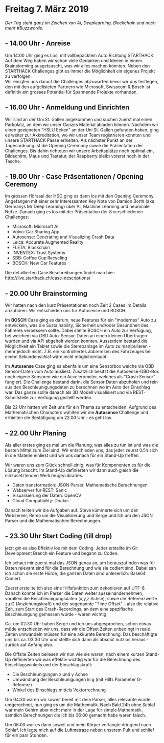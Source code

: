 # Freitag 7. März 2019

*Der Tag steht ganz im Zeichen von Ai, Deeplearning, Blockchain  und noch mehr #Buzzwords.*



## - 14.00 Uhr - Anreise

Um 14:00 Uhr ging es Los, mit vollbepacktem Auto Richtung STARTHACK. Auf dem Weg haben wir schon viele Gedanken und Ideeen in einem Brainstorming ausgetauscht, was wir alles machen könnten. Neben den STARTHACK Challenges gibt es immer die Möglichkeit ein eigenes Projekt zu verfolgen.  
Wir einigten uns darauf die Challenges abzuwarten bevor wir uns festlegen, den mit den aufgelisteten Partnern wie Microsoft, Swisscom & Bosch ist definitiv ein grosses Potential für Spannende Projekte vorhanden.

## - 16.00 Uhr - Anmeldung und Einrichten

Wir sind an der Uni St. Gallen angekommen und suchen zuerst mal einen Parkplatz, an dem wir unser Ganzes Material abladen können. Nachdem wir einen geeigneten "HSLU Ecken" an der Uni St. Gallen gefunden haben, ging es weiter zur Akkreditation, wo wir unser Team registrieren konnten und unsere STARTHACK Pässe erhielten.
Als nächster Punkt an der Tagesordnung ist die Opening Ceremony sowie die Präsentation der Challenges. 
Bis dahin richteten wir unsere Arbeitsplätze noch optimal ein, Bildschirm, Maus und Tastatur, der Raspberry bleibt vorerst noch in der Tasche.


## - 19.00 Uhr - Case Präsentationen / Opening Ceremony

Im grossen Hörsaal der HSG ging es dann los mit den Opening Ceremony.  
Angefangen mit einer sehr Interessanten Key Note von Damion Borth (aka Germanys Mr Deep Learning) über Ai, Machine Learning und neuronale Netze. 
Danach ging es los mit der Präsentation der 8 verschiedenen Challenges:

- Microsoft: Microsoft AI
- Volvo: Car Sharing App
- Autosense: Generating and Visualizing Crash Data
- Leica: Accurate Augmented Reality
- FLETA: Blockchain
- INVENTEX: Trust Systems
- SBB: Coffee Cup Recycling
- BOSCH: New Car Features 

Die detaillierten Case Beschreibungen findet man hier: http://live.starthack.ch/case-descriptions/

## - 20.00 Uhr Brainstorming

Wir hatten nach den kurz Präsentationen noch Zeit 2 Cases im Details anzuhören. Wir entschieden uns für Autosense und BOSCH.

Im **BOSCH** Case ging es darum, neue Features für ein "modernes" Auto zu entwickeln, was die Sustainability, Sicherheit und/oder Gesundheit des Fahreres verbessern sollte.
Dabei stellte BOSCH ein Auto zur Verfügung, bei welchem via OBD Auto-Sensor-Daten an einen kleinen Übertragen wurden und via API abgeholt werden konnten.
Ausserdem bestand die Möglichkeit ein Tablet sowie die Stereoanlage im Auto zu manipulieren - mehr jedoch nicht.
Z.B. ein kontrolliertes abbremsen des Fahrzeuges bei einem Sekundenschlaf wäre nicht möglich/erlaubt.

Im **Autosense** Case ging es ebenfalls um eine Sensorbox welche via OBD Sensor-Daten vom Auto ausliest.
Zusätzlich besitzt die Autosense-OBD-Box noch eigene Sensoren wie ein Accelerometer, welches als "Crash Sensor" fungiert.
Die Challenge bestand darin, die Sensor Daten abzuholen und rein aus den Beschleunigungsdaten zu berechnen wo im Auto der Einschlag war.
Das ganze sollte danach als 3D Modell visualisiert und via REST-Schnitstelle zur Verfügung gestellt werden.

Bis 22 Uhr hatten wir Zeit uns für ein Thema zu entscheiden.
Aufgrund des Mathematischen Characters wählten wir die **Autosense** Challenge und erhielten die Bestätigung um 22:00 Uhr - es geht los.


## - 22.00 Uhr Planing

Als aller erstes ging es mal um die Planung, was alles zu tun ist und was die besten Mittel zum Ziel sind.
Wir entschieden uns, das jeder zeurst 0.5h sich in die Materie einliest und wir uns danach für ein Stand-Up treffen.

Wir waren uns zum Glück schnell einig, was für Komponenten es für die Lösung braucht.
Im Stand-Up definierten wir dann auch gleich die einzusetztenden Werkzeuge/Libraries.

- Daten transformation: JSON Parser, Mathematische Berechnungen
- Webserver für REST: Sanic
- Visualisierung der Daten: OpenCV
- Cloud Compatibility: Docker

Danach teilten wir die Aufgaben auf. Steve kümmerte sich um den Webserver, Remo um die Visualisierung und Serge und Ich um den JSON Parser und die Mathematischen Berechnungen.

## - 23.30 Uhr Start Coding (till drop) 

jetzt gin es also Effektiv los mit dem Coding. Jeder erstellte im Git Development Branch ein Feature und begann zu Coden.

Ich schaut mir zuerst mal das JSON genau an, um herauszufinden was für Daten relevant sind für die Berechnung und wie sie codiert sind.
Dabei sah ich schon die erste Hürde, die ganzen Daten sind unleserlich: Base64 Codiert.

Zuerst erstellte ich also eine Hilfsfunktion zum dekodieren auf UTF-8.
Danach konnte ich im Parser die Daten weiter ausseinandernehmen, vorallem die Beschleunigungsdaten (x,y,z Achse), sowie die Referenzwerte zu G (Anziehungskraft)
und der sogenannte "Time Offset" - also die relative Zeit, zum Start des Crash-Recordings, an dem eine spezifische Beschleunigung gemessen wurde - waren wichtig.

Ca. um 02:30 Uhr haben Serge und ich uns abgesprochen, schon etwas müde entschieden wir uns, dass wir die Offset Zeiten unbedingt in reale Zeiten umwandeln müssen für eine akkurate Berechnung. Das beschäftigte uns bis ca. 03:30 Uhr und stellte sich dann als absolut nutzlos heraus - zurück auf Anfang also.

Die Offsite Zeiten beliesen wir nun wie sie waren, nach einem kurzen Stand-Up definierten wir was effektiv wichtig war für die Berechnung des Einschlagswinkels und der Einschlagskraft:

- Die Beschleunigungen x und y Achse
- Umwandlung der Beschleunigungen in g (mit Hilfs Parameter G-Referenz)
- Winkel des Einschlags mittels Vektorrechnung

Um 04:30 waren wir soweit bereit mit dem Parser, alles relevante wurde umgerechnet, nun ging es um die Mathematik.
Nach Bald 24h ohne Schlaf war mein Gehirn aber nicht mehr in der Lage für simple Mathematik, sämtlich Berechnungen die ich bis 06:00 gemacht habe waren falsch.

Um 06:00 war es dann soweit und mein Körper verlangte dringend nach Schlaf. Ich legte mich auf die Luftmatraze neben unserem Pult und schlief für ein paar Stunden.
